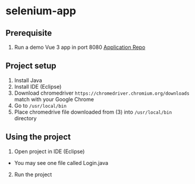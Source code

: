 # selenium-app

## Prerequisite
1. Run a demo Vue 3 app in port 8080 [Application Repo](https://github.com/kimchhunnn/storybook-app)

## Project setup
1. Install Java
2. Install IDE (Eclipse)
3. Download chromedriver `https://chromedriver.chromium.org/downloads` match with your Google Chrome
4. Go to `/usr/local/bin`
5. Place chromedrive file downloaded from (3) into `/usr/local/bin` directory

## Using the project
1. Open project in IDE (Eclipse)
- You may see one file called Login.java
2. Run the project
